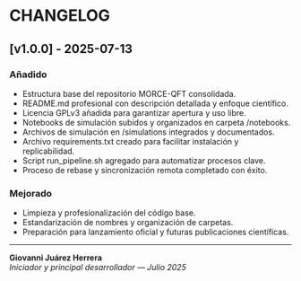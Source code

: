 # CHANGELOG

## [v1.0.0] - 2025-07-13

### Añadido
- Estructura base del repositorio MORCE-QFT consolidada.
- README.md profesional con descripción detallada y enfoque científico.
- Licencia GPLv3 añadida para garantizar apertura y uso libre.
- Notebooks de simulación subidos y organizados en carpeta /notebooks.
- Archivos de simulación en /simulations integrados y documentados.
- Archivo requirements.txt creado para facilitar instalación y replicabilidad.
- Script run_pipeline.sh agregado para automatizar procesos clave.
- Proceso de rebase y sincronización remota completado con éxito.

### Mejorado
- Limpieza y profesionalización del código base.
- Estandarización de nombres y organización de carpetas.
- Preparación para lanzamiento oficial y futuras publicaciones científicas.

---

**Giovanni Juárez Herrera**  
_Iniciador y principal desarrollador — Julio 2025_
